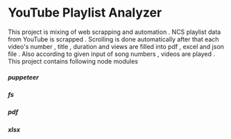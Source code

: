 # YouTube Playlist Analyzer

This project is mixing of web scrapping and automation . NCS  playlist data from YouTube is scrapped . Scrolling is done automatically after that each video's number , title , duration and views are filled into pdf , excel and json file . Also according to given input of song numbers , videos are played . This project contains following node modules

<h5>puppeteer</h5>
<h5>fs</h5>
<h5>pdf</h5>
<h5>xlsx</h5>

